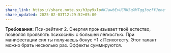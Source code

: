 ```yaml
---
share_link: https://share.note.sx/h3py9xlo#KJawbEvUCRK5qXMTgg3ozffJene+YkXtgKvfWW0Dilw
share_updated: 2025-02-03T12:29:52+05:00
---
```

**Требования:** Пси-рейтинг 2.
Энергия пронизывает твоё естество, позволяя проявлять психосилы с большей лёгкостью. При манифестации сил ты получаешь бонус +1 к Психотесту. Этот талант можно брать несколько раз. Эффекты суммируются.